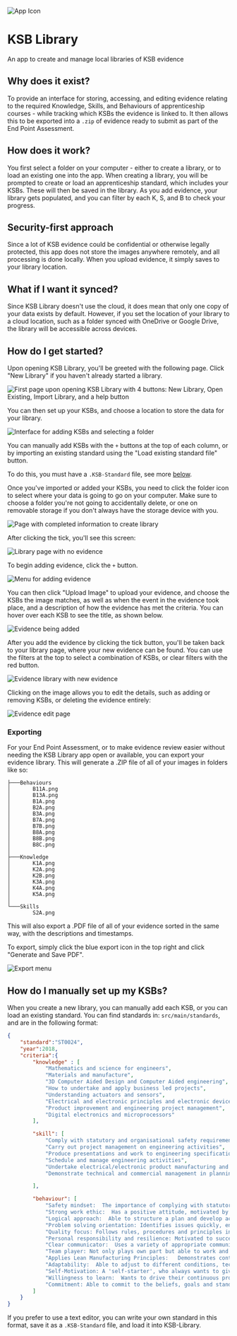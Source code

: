 
![App Icon](build/icon_small.png)

# KSB Library

An app to create and manage local libraries of KSB evidence

## Why does it exist?

To provide an interface for storing, accessing, and editing evidence relating to the required Knowledge, Skills, and Behaviours of apprenticeship courses - while tracking which KSBs the evidence is linked to. It then allows this to be exported into a `.zip` of evidence ready to submit as part of the End Point Assessment.

## How does it work?

You first select a folder on your computer - either to create a library, or to load an existing one into the app. When creating a library, you will be prompted to create or load an apprenticeship standard, which includes your KSBs. These will then be saved in the library. As you add evidence, your library gets populated, and you can filter by each K, S, and B to check your progress.

## Security-first approach

Since a lot of KSB evidence could be confidential or otherwise legally protected, this app does not store the images anywhere remotely, and all processing is done locally. When you upload evidence, it simply saves to your library location.

## What if I want it synced?

Since KSB Library doesn't use the cloud, it does mean that only one copy of your data exists by default. However, if you set the location of your library to a cloud location, such as a folder synced with OneDrive or Google Drive, the library will be accessible across devices.

## How do I get started?

Upon opening KSB Library, you'll be greeted with the following page. Click "New Library" if you haven't already started a library.

![First page upon opening KSB Library with 4 buttons: New Library, Open Existing, Import Library, and a help button](_ProjectAssets/1.png)

You can then set up your KSBs, and choose a location to store the data for your library.

![Interface for adding KSBs and selecting a folder](_ProjectAssets/2.png)

You can manually add KSBs with the `+` buttons at the top of each column, or by importing an existing standard using the "Load existing standard file" button.

To do this, you must have a `.KSB-Standard` file, see more [below](#how-do-i-manually-set-up-my-ksbs).

Once you've imported or added your KSBs, you need to click the folder icon to select where your data is going to go on your computer. Make sure to choose a folder you're not going to accidentally delete, or one on removable storage if you don't always have the storage device with you.

![Page with completed information to create library](_ProjectAssets/3.png)

After clicking the tick, you'll see this screen:

![Library page with no evidence](_ProjectAssets/4.png)

To begin adding evidence, click the `+` button.

![Menu for adding evidence](_ProjectAssets/5.png)

You can then click "Upload Image" to upload your evidence, and choose the KSBs the image matches, as well as when the event in the evidence took place, and a description of how the evidence has met the criteria. You can hover over each KSB to see the title, as shown below.

![Evidence being added](_ProjectAssets/6.png)

After you add the evidence by clicking the tick button, you'll be taken back to your library page, where your new evidence can be found. You can use the filters at the top to select a combination of KSBs, or clear filters with the red button.

![Evidence library with new evidence](_ProjectAssets/7.png)

Clicking on the image allows you to edit the details, such as adding or removing KSBs, or deleting the evidence entirely:

![Evidence edit page](_ProjectAssets/8.png)

### Exporting

For your End Point Assessment, or to make evidence review easier without needing the KSB Library app open or available, you can export your evidence library. This will generate a .ZIP file of all of your images in folders like so:

```tree
├───Behaviours
│       B11A.png
│       B13A.png
│       B1A.png
│       B2A.png
│       B3A.png
│       B7A.png
│       B7B.png
│       B8A.png
│       B8B.png
│       B8C.png
│       
├───Knowledge
│       K1A.png
│       K2A.png
│       K2B.png
│       K3A.png
│       K4A.png
│       K5A.png
│       
└───Skills
        S2A.png
```

This will also export a .PDF file of all of your evidence sorted in the same way, with the descriptions and timestamps.

To export, simply click the blue export icon in the top right and click "Generate and Save PDF".

![Export menu](_ProjectAssets/9.png)

## How do I manually set up my KSBs?

When you create a new library, you can manually add each KSB, or you can load an existing standard. You can find standards in: `src/main/standards`, and are in the following format:

```json
{
    "standard":"ST0024",
    "year":2018,
    "criteria":{
        "knowledge" : [
            "Mathematics and science for engineers",
            "Materials and manufacture",
            "3D Computer Aided Design and Computer Aided engineering",
            "How to undertake and apply business led projects",
            "Understanding actuators and sensors",
            "Electrical and electronic principles and electronic devices and applications",
            "Product improvement and engineering project management",
            "Digital electronics and microprocessors"
        ],

        "skill": [
            "Comply with statutory and organisational safety requirements and demonstrate a responsible and disciplined approach to risk mitigation, avoidance and management.",
            "Carry out project management on engineering activities",
            "Produce presentations and work to engineering specifications and briefs, presenting and technical problem solving",
            "Schedule and manage engineering activities",
            "Undertake electrical/electronic product manufacturing and testing activities",
            "Demonstrate technical and commercial management in planning and managing tasks & resources"

        ],

        "behaviour": [
            "Safety mindset:  The importance of complying with statutory and organisational health, safety and risk management requirements and the implications if these are not adhered to",
            "Strong work ethic:  Has a positive attitude, motivated by engineering; dependable, ethical, responsible and reliable.",
            "Logical approach:  Able to structure a plan and develop activities following a logical thought process, but also able to quickly “think on feet” when working through them.",
            "Problem solving orientation: Identifies issues quickly, enjoys solving complex problems and applies appropriate solutions. Has a strong desire to push to ensure the true root cause of any problem is found and a solution identified which prevents further recurrence.",
            "Quality focus: Follows rules, procedures and principles in ensuring work completed is fit for purpose and pays attention to detail / error checks throughout activities.",
            "Personal responsibility and resilience: Motivated to succeed accountable and persistent to complete task.",
            "Clear communicator:  Uses a variety of appropriate communication methods to give/receive information accurately, and in a timely and positive manner.",
            "Team player: Not only plays own part but able to work and communicate clearly and effectively within a team and interacts/ helps others when required. In doing so applies these skills in a respectful professional manner.",
            "Applies Lean Manufacturing Principles:   Demonstrates continuous improvement in driving effectiveness and efficiency",
            "Adaptability:  Able to adjust to different conditions, technologies, situations and environments.",
            "Self-Motivation: A 'self-starter', who always wants to give their best, sets themselves challenging targets, can make their own decisions.",
            "Willingness to learn:  Wants to drive their continuous professional development",
            "Commitment: Able to commit to the beliefs, goals and standards of their own employer and to the wider industry and its professional standards."
        ]
    }
}
```

If you prefer to use a text editor, you can write your own standard in this format, save it as a `.KSB-Standard` file, and load it into KSB-Library.
